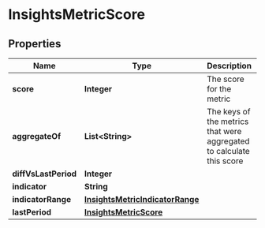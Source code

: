 

# InsightsMetricScore


## Properties

| Name | Type | Description | Notes |
|------------ | ------------- | ------------- | -------------|
|**score** | **Integer** | The score for the metric |  |
|**aggregateOf** | **List&lt;String&gt;** | The keys of the metrics that were aggregated to calculate this score |  [optional] |
|**diffVsLastPeriod** | **Integer** |  |  [optional] |
|**indicator** | **String** |  |  |
|**indicatorRange** | [**InsightsMetricIndicatorRange**](InsightsMetricIndicatorRange.md) |  |  |
|**lastPeriod** | [**InsightsMetricScore**](InsightsMetricScore.md) |  |  [optional] |



